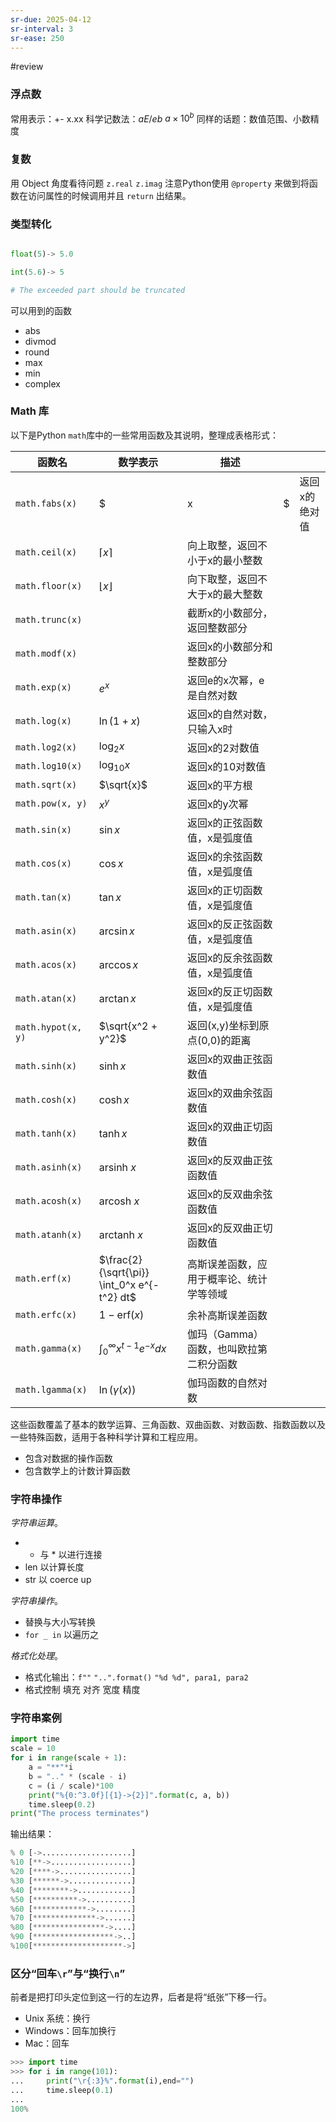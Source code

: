 ```yaml
---
sr-due: 2025-04-12
sr-interval: 3
sr-ease: 250
---
```


#review 
### 浮点数

常用表示：+- x.xx
科学记数法：$a E/e b$ $a \times 10^b$
同样的话题：数值范围、小数精度

### 复数

用 Object 角度看待问题
`z.real` `z.imag` 注意Python使用 `@property` 来做到将函数在访问属性的时候调用并且 `return` 出结果。
### 类型转化

```python

float(5)-> 5.0

int(5.6)-> 5

# The exceeded part should be truncated

```
可以用到的函数
- abs
- divmod
- round
- max
- min
- complex
### Math 库
以下是Python `math`库中的一些常用函数及其说明，整理成表格形式：

| 函数名                | 数学表示                                          | 描述                     |     |         |
| ------------------ | --------------------------------------------- | ---------------------- | --- | ------- |
| `math.fabs(x)`     | $                                            | x                      | $  | 返回x的绝对值 |
| `math.ceil(x)`     | $\lceil x \rceil$                           | 向上取整，返回不小于x的最小整数       |     |         |
| `math.floor(x)`    | $\lfloor x \rfloor$                         | 向下取整，返回不大于x的最大整数       |     |         |
| `math.trunc(x)`    |                                               | 截断x的小数部分，返回整数部分        |     |         |
| `math.modf(x)`     |                                               | 返回x的小数部分和整数部分          |     |         |
| `math.exp(x)`      | $e^x$                                       | 返回e的x次幂，e是自然对数         |     |         |
| `math.log(x)`      | $\ln(1+x)$                                  | 返回x的自然对数，只输入x时         |     |         |
| `math.log2(x)`     | $\log_2 x$                                  | 返回x的2对数值               |     |         |
| `math.log10(x)`    | $\log_{10} x$                               | 返回x的10对数值              |     |         |
| `math.sqrt(x)`     | $\sqrt{x}$                                  | 返回x的平方根                |     |         |
| `math.pow(x, y)`   | $x^y$                                       | 返回x的y次幂                |     |         |
| `math.sin(x)`      | $\sin x$                                    | 返回x的正弦函数值，x是弧度值        |     |         |
| `math.cos(x)`      | $\cos x$                                    | 返回x的余弦函数值，x是弧度值        |     |         |
| `math.tan(x)`      | $\tan x$                                    | 返回x的正切函数值，x是弧度值        |     |         |
| `math.asin(x)`     | $\arcsin x$                                 | 返回x的反正弦函数值，x是弧度值       |     |         |
| `math.acos(x)`     | $\arccos x$                                 | 返回x的反余弦函数值，x是弧度值       |     |         |
| `math.atan(x)`     | $\arctan x$                                 | 返回x的反正切函数值，x是弧度值       |     |         |
| `math.hypot(x, y)` | $\sqrt{x^2 + y^2}$                          | 返回(x,y)坐标到原点(0,0)的距离   |     |         |
| `math.sinh(x)`     | $\sinh x$                                   | 返回x的双曲正弦函数值            |     |         |
| `math.cosh(x)`     | $\cosh x$                                   | 返回x的双曲余弦函数值            |     |         |
| `math.tanh(x)`     | $\tanh x$                                   | 返回x的双曲正切函数值            |     |         |
| `math.asinh(x)`    | $\text{arsinh } x$                          | 返回x的反双曲正弦函数值           |     |         |
| `math.acosh(x)`    | $\text{arcosh } x$                          | 返回x的反双曲余弦函数值           |     |         |
| `math.atanh(x)`    | $\text{arctanh } x$                         | 返回x的反双曲正切函数值           |     |         |
| `math.erf(x)`      | $\frac{2}{\sqrt{\pi}} \int_0^x e^{-t^2} dt$ | 高斯误差函数，应用于概率论、统计学等领域   |     |         |
| `math.erfc(x)`     | $1 - \text{erf}(x)$                         | 余补高斯误差函数               |     |         |
| `math.gamma(x)`    | $\int_0^\infty x^{t-1}e^{-x} dx$            | 伽玛（Gamma）函数，也叫欧拉第二积分函数 |     |         |
| `math.lgamma(x)`   | $\ln(\gamma(x))$                            | 伽玛函数的自然对数              |     |         |

这些函数覆盖了基本的数学运算、三角函数、双曲函数、对数函数、指数函数以及一些特殊函数，适用于各种科学计算和工程应用。

- 包含对数据的操作函数
- 包含数学上的计数计算函数
### 字符串操作

*字符串运算*。
- + 与 \* 以进行连接
- len 以计算长度
- str 以 coerce up

*字符串操作*。
- 替换与大小写转换
- `for _ in` 以遍历之

*格式化处理*。
- 格式化输出：`f""` `"..".format()` `"%d %d", para1, para2`
- 格式控制
	填充 对齐 宽度 精度

### 字符串案例

```python
import time
scale = 10
for i in range(scale + 1):
	a = "**"*i
	b = ".." * (scale - i)
	c = (i / scale)*100
	print("%{0:^3.0f}[{1}->{2}]".format(c, a, b))
	time.sleep(0.2)
print("The process terminates")
```

输出结果：
```python
% 0 [->....................]
%10 [**->..................]
%20 [****->................]
%30 [******->..............]
%40 [********->............]
%50 [**********->..........]
%60 [************->........]
%70 [**************->......]
%80 [****************->....]
%90 [******************->..]
%100[********************->]
```

### 区分“回车`\r`”与“换行`\n`”

前者是把打印头定位到这一行的左边界，后者是将“纸张”下移一行。
- Unix 系统：换行
- Windows：回车加换行
- Mac：回车
```python
>>> import time 
>>> for i in range(101):
...     print("\r{:3}%".format(i),end="")
...     time.sleep(0.1)
...
100%
```